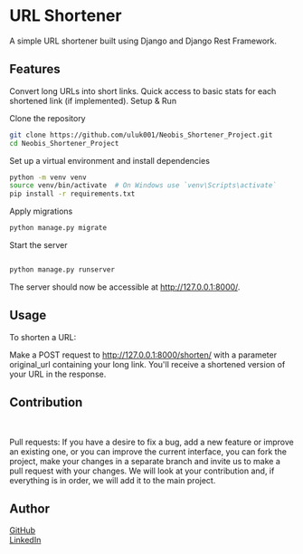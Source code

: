 # URL Shortener
A simple URL shortener built using Django and Django Rest Framework.

## Features
Convert long URLs into short links.
Quick access to basic stats for each shortened link (if implemented).
Setup & Run

Clone the repository

```bash
git clone https://github.com/uluk001/Neobis_Shortener_Project.git
cd Neobis_Shortener_Project
```

Set up a virtual environment and install dependencies

```bash
python -m venv venv
source venv/bin/activate  # On Windows use `venv\Scripts\activate`
pip install -r requirements.txt
```

Apply migrations

```bash
python manage.py migrate
```
Start the server


```bash

python manage.py runserver
```

The server should now be accessible at http://127.0.0.1:8000/.

## Usage
To shorten a URL:

Make a POST request to http://127.0.0.1:8000/shorten/ with a parameter original_url containing your long link.
You'll receive a shortened version of your URL in the response.



## Contribution
<br>

Pull requests: If you have a desire to fix a bug, add a new feature or improve an existing one, or you can improve the current interface, you can fork the project, make your changes in a separate branch and invite us to make a pull request with your changes. We will look at your contribution and, if everything is in order, we will add it to the main project.
<br>


## Author

[GitHub](https://github.com/uluk001)  
[LinkedIn](https://www.linkedin.com/in/ismailov-uluk-92784a233/)
